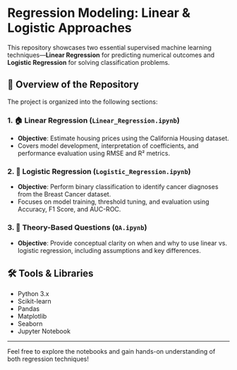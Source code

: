 # Regression Modeling: Linear & Logistic Approaches

This repository showcases two essential supervised machine learning techniques—**Linear Regression** for predicting numerical outcomes and **Logistic Regression** for solving classification problems.

## 📂 Overview of the Repository

The project is organized into the following sections:

### 1. 🏠 Linear Regression (`Linear_Regression.ipynb`)
- **Objective**: Estimate housing prices using the California Housing dataset.
- Covers model development, interpretation of coefficients, and performance evaluation using RMSE and R² metrics.

### 2. 🧬 Logistic Regression (`Logistic_Regression.ipynb`)
- **Objective**: Perform binary classification to identify cancer diagnoses from the Breast Cancer dataset.
- Focuses on model training, threshold tuning, and evaluation using Accuracy, F1 Score, and AUC-ROC.

### 3. 📘 Theory-Based Questions (`QA.ipynb`)
- **Objective**: Provide conceptual clarity on when and why to use linear vs. logistic regression, including assumptions and key differences.

## 🛠️ Tools & Libraries
- Python 3.x  
- Scikit-learn  
- Pandas  
- Matplotlib  
- Seaborn  
- Jupyter Notebook

---

Feel free to explore the notebooks and gain hands-on understanding of both regression techniques!
